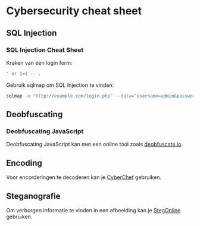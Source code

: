 # Cybersecurity cheat sheet

## SQL Injection

### SQL Injection Cheat Sheet

Kraken van een login form:

```sql
' or 1=1 -- .
```

Gebruik sqlmap om SQL Injection te vinden:

```bash
sqlmap -u "http://example.com/login.php" --data="username=admin&password=admin" --method=POST
```

## Deobfuscating

### Deobfuscating JavaScript

Deobfuscating JavaScript kan met een online tool zoals [deobfuscate.io](https://deobfuscate.io/).

## Encoding

Voor encorderingen te decoderen kan je [CyberChef](https://gchq.github.io/CyberChef/) gebruiken.

## Steganografie

Om verborgen informatie te vinden in een afbeelding kan je [StegOnline](https://stegonline.georgeom.net/upload) gebruiken.
